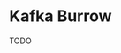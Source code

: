 # Kafka Burrow

<!--
https://github.com/linkedin/Burrow
-->

TODO

<!--
## Producer
  producer:
    image: docker.io/tarosaiba/kafka-train-producer
    ports:
      - "1323:1323"
    environment:
      KAFKA_BROKER: "kafka:9092"
      KAFKA_TOPIC: "test_topic"
    depends_on:
      - "kafka-topic-ui"


## Consumer
  consumer:
    image: docker.io/tarosaiba/kafka-train-consumer
    environment:
      KAFKA_BROKER: "kafka:9092"
      KAFKA_TOPIC: "test_topic"
    depends_on:
      - "kafka-topic-ui"


# Management

## Kafka burrow
  kafka-burrow:
    image: docker.io/tarosaiba/kafka-burrow:latest
    ports:
      - "8888:8000"
    restart: always
    environment:
      KAFKA_SERVER: kafka:9092
      ZOOKEEPER_SERVER: zookeeper:2181
    depends_on:
      - "kafka"
      - "zookeeper" -->
